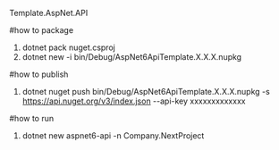 Template.AspNet.API

#how to package
1. dotnet pack nuget.csproj
2. dotnet new -i bin/Debug/AspNet6ApiTemplate.X.X.X.nupkg

#how to publish
1. dotnet nuget push bin/Debug/AspNet6ApiTemplate.X.X.X.nupkg -s https://api.nuget.org/v3/index.json --api-key xxxxxxxxxxxxx

#how to run 
1. dotnet new aspnet6-api -n Company.NextProject 
